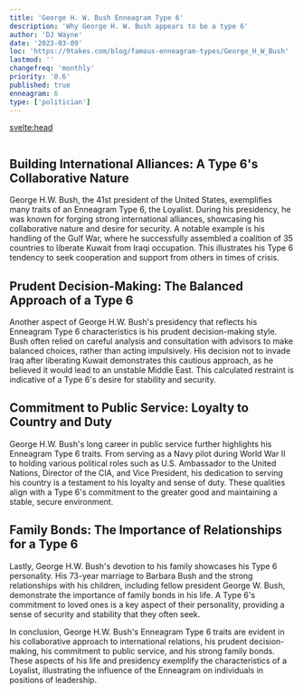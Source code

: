 ```yaml
---
title: 'George H. W. Bush Enneagram Type 6'
description: 'Why George H. W. Bush appears to be a type 6'
author: 'DJ Wayne'
date: '2023-03-09'
loc: 'https://9takes.com/blog/famous-enneagram-types/George_H_W_Bush'
lastmod: ''
changefreq: 'monthly'
priority: '0.6'
published: true
enneagram: 6
type: ['politician']
---
```


<svelte:head>
  <meta property="og:image" content="https://9takes.com/types/6s/George_H_W_Bush.webp" />
  <link rel="canonical" href="https://9takes.com/blog/famous-enneagram-types/George_H_W_Bush">
</svelte:head>
<script>
	import  PopCard  from "../../lib/components/atoms/PopCard.svelte";
</script>
<div
	style="display: flex;
    justify-content: center;
	"
>
	<PopCard
		image={`/types/6s/George_H_W_Bush.webp`}
		showIcon={false}
		text="George H. W. Bush"
		subtext=""
	/>
</div>

## Building International Alliances: A Type 6's Collaborative Nature

George H.W. Bush, the 41st president of the United States, exemplifies many traits of an Enneagram Type 6, the Loyalist. During his presidency, he was known for forging strong international alliances, showcasing his collaborative nature and desire for security. A notable example is his handling of the Gulf War, where he successfully assembled a coalition of 35 countries to liberate Kuwait from Iraqi occupation. This illustrates his Type 6 tendency to seek cooperation and support from others in times of crisis.

## Prudent Decision-Making: The Balanced Approach of a Type 6

Another aspect of George H.W. Bush's presidency that reflects his Enneagram Type 6 characteristics is his prudent decision-making style. Bush often relied on careful analysis and consultation with advisors to make balanced choices, rather than acting impulsively. His decision not to invade Iraq after liberating Kuwait demonstrates this cautious approach, as he believed it would lead to an unstable Middle East. This calculated restraint is indicative of a Type 6's desire for stability and security.

## Commitment to Public Service: Loyalty to Country and Duty

George H.W. Bush's long career in public service further highlights his Enneagram Type 6 traits. From serving as a Navy pilot during World War II to holding various political roles such as U.S. Ambassador to the United Nations, Director of the CIA, and Vice President, his dedication to serving his country is a testament to his loyalty and sense of duty. These qualities align with a Type 6's commitment to the greater good and maintaining a stable, secure environment.

## Family Bonds: The Importance of Relationships for a Type 6

Lastly, George H.W. Bush's devotion to his family showcases his Type 6 personality. His 73-year marriage to Barbara Bush and the strong relationships with his children, including fellow president George W. Bush, demonstrate the importance of family bonds in his life. A Type 6's commitment to loved ones is a key aspect of their personality, providing a sense of security and stability that they often seek.

In conclusion, George H.W. Bush's Enneagram Type 6 traits are evident in his collaborative approach to international relations, his prudent decision-making, his commitment to public service, and his strong family bonds. These aspects of his life and presidency exemplify the characteristics of a Loyalist, illustrating the influence of the Enneagram on individuals in positions of leadership.

<div>
<script type="application/ld+json">
    {
  "@context": "https://schema.org",
  "@type": "Article",
  "mainEntityOfPage": {
    "@type": "WebPage",
    "@id": "https://9takes.com/blog/famous-enneagram-types/George_H_W_Bush"
  },
  "headline": "George H. W. Bush and Enneagram Type 6: Exploring the Personality Traits of the 41st President",
  "image": {
    "@type": "ImageObject",
    "url": "https://9takes.com/types/6s/George_H_W_Bush.webp",
    "height": 800,
    "width": 1200
  },
  "datePublished": "2023-03-10",
  "dateModified": "2023-03-10",
  "author": {
    "@type": "Person",
    "name": "DJ Wayne"
  },
  "publisher": {
    "@type": "Organization",
    "name": "9takes",
    "logo": {
      "@type": "ImageObject",
      "url": "https://9takes.com/enneagram.svg",
      "width": 600,
      "height": 60
    }
  },
  "description": "Explore how George H. W. Bush's personality aligns with enneagram type 6, also known as 'The Loyalist,' through examples from his life and presidency",
  "articleBody": "George H.W. Bush, the 41st president of the United States, exemplifies many traits of an Enneagram Type 6, the Loyalist. During his presidency, he was known for forging strong international alliances, showcasing his collaborative nature and desire for security. A notable example is his handling of the Gulf War, where he successfully assembled a coalition of 35 countries to liberate Kuwait from Iraqi occupation. This illustrates his Type 6 tendency to seek cooperation and support from others in times of crisis..."
}
</script>

</div>
